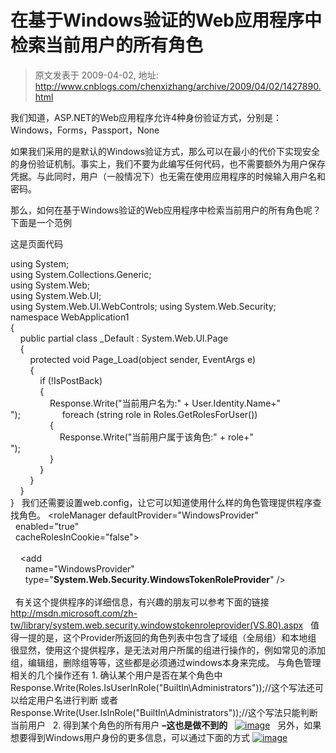 # 在基于Windows验证的Web应用程序中检索当前用户的所有角色 
> 原文发表于 2009-04-02, 地址: http://www.cnblogs.com/chenxizhang/archive/2009/04/02/1427890.html 


我们知道，ASP.NET的Web应用程序允许4种身份验证方式，分别是：Windows，Forms，Passport，None

 如果我们采用的是默认的Windows验证方式，那么可以在最小的代价下实现安全的身份验证机制。事实上，我们不要为此编写任何代码，也不需要额外为用户保存凭据。与此同时，用户（一般情况下）也无需在使用应用程序的时候输入用户名和密码。

 那么，如何在基于Windows验证的Web应用程序中检索当前用户的所有角色呢？下面是一个范例

 这是页面代码

 using System;  
using System.Collections.Generic;  
using System.Web;  
using System.Web.UI;  
using System.Web.UI.WebControls; using System.Web.Security; namespace WebApplication1  
{  
    public partial class \_Default : System.Web.UI.Page  
    {  
        protected void Page\_Load(object sender, EventArgs e)  
        {  
            if (!IsPostBack)  
            {  
                Response.Write("当前用户名为:" + User.Identity.Name+"<br />");                 foreach (string role in Roles.GetRolesForUser())  
                {  
                    Response.Write("当前用户属于该角色:" + role+"<br />");  
                }  
            }  
        }  
    }  
}   我们还需要设置web.config，让它可以知道使用什么样的角色管理提供程序查找角色。 <roleManager defaultProvider="WindowsProvider"  
  enabled="true"  
  cacheRolesInCookie="false">  
  <providers>  
    <add  
      name="WindowsProvider"  
      type="**System.Web.Security.WindowsTokenRoleProvider**" />  
  </providers>  
</roleManager>   有关这个提供程序的详细信息，有兴趣的朋友可以参考下面的链接 <http://msdn.microsoft.com/zh-tw/library/system.web.security.windowstokenroleprovider(VS.80).aspx>   值得一提的是，这个Provider所返回的角色列表中包含了域组（全局组）和本地组 很显然，使用这个提供程序，是无法对用户所属的组进行操作的，例如常见的添加组，编辑组，删除组等等，这些都是必须通过windows本身来完成。 与角色管理相关的几个操作还有 1. 确认某个用户是否在某个角色中 Response.Write(Roles.IsUserInRole("BuiltIn\\Administrators"));//这个写法还可以给定用户名进行判断 或者 Response.Write(User.IsInRole("BuiltIn\\Administrators"));//这个写法只能判断当前用户   2. 得到某个角色的所有用户 **–这也是做不到的**   [![image](http://www.cnblogs.com/images/cnblogs_com/chenxizhang/WindowsLiveWriter/WindowsWeb_9739/image_thumb.png "image")](http://www.cnblogs.com/images/cnblogs_com/chenxizhang/WindowsLiveWriter/WindowsWeb_9739/image_2.png)   另外，如果想要得到Windows用户身份的更多信息，可以通过下面的方式 [![image](http://www.cnblogs.com/images/cnblogs_com/chenxizhang/WindowsLiveWriter/WindowsWeb_9739/image_thumb_1.png "image")](http://www.cnblogs.com/images/cnblogs_com/chenxizhang/WindowsLiveWriter/WindowsWeb_9739/image_4.png)

















































